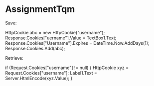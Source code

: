 # AssignmentTqm
Save:

 HttpCookie abc = new HttpCookie("username");
        Response.Cookies["uername"].Value = TextBox1.Text;
        Response.Cookies["Username"].Expires = DateTime.Now.AddDays(1);
        Response.Cookies.Add(abc);





Retrieve:



if (Request.Cookies["username"] != null)
        {
            HttpCookie xyz = Request.Cookies["username"];
            Label1.Text = Server.HtmlEncode(xyz.Value);
        }

